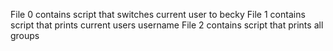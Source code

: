 File 0 contains script that switches current user to becky
File 1 contains script that prints current users username
File 2 contains script that prints all groups

